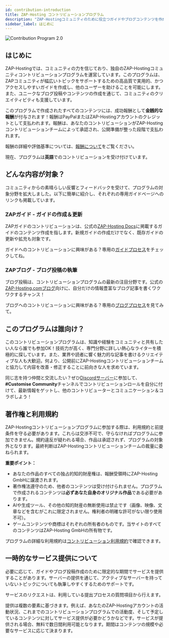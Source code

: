 ```yaml
---
id: contribution-introduction
title: ZAP-Hosting コントリビューションプログラム
description: "ZAP-Hostingコミュニティのために役立つガイドやブログコンテンツを作成して報酬をゲットする方法 → 今すぐチェック"
sidebar_label: はじめに
---
```


![Contribution Program 2.0](https://screensaver01.zap-hosting.com/index.php/s/djbjL5gHGRCYAzq/preview)

## はじめに

ZAP-Hostingでは、コミュニティの力を信じており、独自のZAP-Hostingコミュニティコントリビューションプログラムを運営しています。このプログラムは、ZAPコミュニティが幅広いトピックをサポートするための高品質で実用的、かつアクセスしやすいガイドを作成し、他のユーザーを助けることを可能にします。また、ユニークなブログ投稿やコンテンツの作成を通じて、コミュニティのクリエイティビティも支援しています。

このプログラムで作成されたすべてのコンテンツには、成功報酬として**金銭的な報酬**が付与されます！報酬はPayPalまたはZAP-Hostingアカウントのクレジットとして支払われます。報酬は、あなたのコントリビューションがZAP-Hostingコントリビューションチームによって承認され、公開準備が整った段階で支払われます。

報酬の詳細や評価基準については、[報酬について](contribution-rewards.md)をご覧ください。

現在、プログラムは**英語**でのコントリビューションを受け付けています。

## どんな内容が対象？

コミュニティからの素晴らしい反響とフィードバックを受けて、プログラムの対象分野を拡大しました。以下に簡単に紹介し、それぞれの専用ガイドページへのリンクも掲載しています。

### ZAPガイド - ガイドの作成＆更新

ZAPガイドのコントリビューションは、公式の[ZAP-Hosting Docs](https://zap-hosting.com/guides/)に掲載するガイドのコンテンツ作成を指します。新規ガイドの作成だけでなく、既存ガイドの更新や拡充も対象です。

ガイドへのコントリビューションに興味がある？専用の[ガイドプロセス](contribution-guides.md)をチェックしてね。

### ZAPブログ - ブログ投稿の執筆

ブログ投稿は、コントリビューションプログラムの最新の注目分野です。公式の[ZAP-Hosting.comブログ](https://zap-hosting.com/en/blog/)向けに、自分だけの情報豊富なブログ記事を書くワクワクするチャンス！

ブログへのコントリビューションに興味がある？専用の[ブログプロセス](contribution-blogs.md)を見てみて。

## このプログラムは誰向け？

このコントリビューションプログラムは、知識や経験をコミュニティと共有したい人なら誰でも参加OK！技術力が高く、専門分野に詳しい熱心なライターを積極的に探しています。また、業界や読者に響く魅力的な記事を書けるクリエイティブな人も大歓迎。何より、公開前にZAP-Hostingコントリビューションチームと協力して内容を改善・修正することに前向きな人を求めています。

同じ志を持つ仲間と交流したい？ぜひ[Discordサーバー](https://discord.com/invite/zaphosting)に参加して、**#Customise Community**チャンネルでコントリビューションロールを自分に付けて、最新情報をゲットし、他のコントリビューターとコミュニケーション＆コラボしよう！

## 著作権と利用規約

ZAP-Hostingコントリビューションプログラムに参加する際は、利用規約と前提条件を守る必要があります。これらは交渉不可で、守らなければプログラムに参加できません。規約違反が疑われる場合、作品は承認されず、プログラムの対象外となります。最終判断はZAP-Hostingコントリビューションチームの裁量に委ねられます。

**重要ポイント：**
- あなたの作品のすべての独占的知的財産権は、報酬受領時にZAP-Hosting GmbHに譲渡されます。
- 著作権法遵守のため、他者のコンテンツは受け付けられません。プログラムで作成されるコンテンツは**必ずあなた自身のオリジナル作品**である必要があります。
- AIや生成ツール、その他の知的財産の無断使用は禁止です（画像、映像、文章などを含むがこれに限定されません。権利者の明確な許可がない限り使用不可）。
- ゲームコンテンツや商標はそれぞれの所有者のものです。当サイトのすべてのコンテンツはZAP-Hosting GmbHの所有物です。

プログラムの詳細な利用規約は[コントリビューション利用規約](contribution-terms.md)で確認できます。

## 一時的なサービス提供について

必要に応じて、ガイドやブログ投稿作成のために限定的な期間でサービスを提供することがあります。サーバーの提供を通じて、アクティブなサーバーを持っていないトピックについても執筆しやすくするためのサポートです。

サービスのリクエストは、利用している提出プロセスの質問項目から行えます。

提供は複数の要素に基づきます。例えば、あなたのZAP-Hostingアカウントの活動状況、これまでのコントリビューションプログラムでの活動度、そして予定しているコンテンツに対してサービス提供が必要かどうかなどです。サービスが提供される場合、無料で数日間利用可能となります。期間はコンテンツの規模や必要なサービスに応じて決まります。